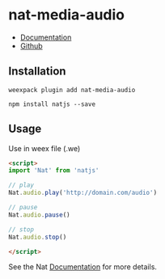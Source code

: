 # nat-media-audio

- [Documentation](http://natjs.com/#/#audio)
- [Github](https://github.com/natjs/weex-nat-media-audio)

## Installation
```
weexpack plugin add nat-media-audio
```

```
npm install natjs --save
```

## Usage

Use in weex file (.we)

```html
<script>
import 'Nat' from 'natjs'

// play
Nat.audio.play('http://domain.com/audio')

// pause
Nat.audio.pause()

// stop
Nat.audio.stop()

</script>
```

See the Nat [Documentation](http://natjs.com/) for more details.
